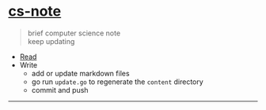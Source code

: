 # [cs-note](content)
> brief computer science note  
> keep updating  

* [Read](content)
* Write
    * add or update markdown files
    * go run `update.go` to regenerate the `content` directory
    * commit and push

---
